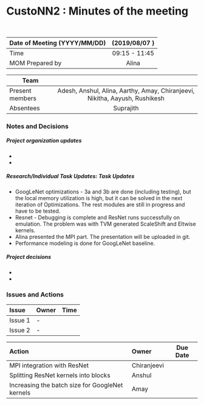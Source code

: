 # CustoNN2 : Minutes of the meeting
<br/>

| Date of Meeting (YYYY/MM/DD)  | (2019/08/07 )  |  
|:--- | :---: |  
| Time  |  09:15 - 11:45 |  
| MOM Prepared by  | Alina  |  

| Team | |
| --- | :---: |
| Present members | Adesh, Anshul, Alina, Aarthy, Amay, Chiranjeevi, Nikitha, Aayush, Rushikesh | 
| Absentees | Suprajith |

### Notes and Decisions 
##### Project organization updates
-  
- 
##### Research/Individual Task Updates: Task Updates
- GoogLeNet optimizations - 3a and 3b are done (including testing), but the local memory utilization is high, but it can be solved in the next iteration of Optimizations. The rest modules are still in progress and have to be tested.
- Resnet - Debugging is complete and ResNet runs successfully on emulation. The problem was with TVM generated ScaleShift and Eltwise kernels. 
- Alina presented the MPI part. The presentation will be uploaded in git.
- Performance modeling is done for GoogLeNet baseline.

##### Project decisions
-
-

### Issues and Actions
| Issue | Owner | Time |
|:--- | :--- | :---: |
| Issue 1| - |
| Issue 2 | - |

|Action| Owner|Due Date|
|:--- | :--- | :---: |
| MPI integration with ResNet | Chiranjeevi  |
| Splitting ResNet kernels into blocks | Anshul |
| Increasing the batch size for GoogleNet kernels | Amay |